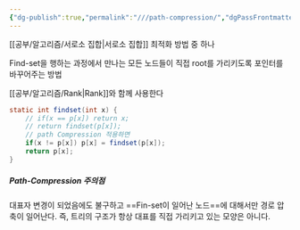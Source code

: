 ```yaml
---
{"dg-publish":true,"permalink":"///path-compression/","dgPassFrontmatter":true}
---
```



[[공부/알고리즘/서로소 집합\|서로소 집합]] 최적화 방법 중 하나

Find-set을 행하는 과정에서 만나는 모든 노드들이  직접 root를 가리키도록 포인터를 바꾸어주는 방법

[[공부/알고리즘/Rank\|Rank]]와 함께 사용한다

````java
static int findset(int x) {
	// if(x == p[x]) return x;
	// return findset(p[x]);
	// path Compression 적용하면
	if(x != p[x]) p[x] = findset(p[x]);
	return p[x];
}
````
##### Path-Compression 주의점
대표자 변경이 되었음에도 불구하고 ==Fin-set이 일어난 노드==에 대해서만 경로 압축이 일어난다. 즉, 트리의 구조가 항상 대표를 직접 가리키고 있는 모양은 아니다.
